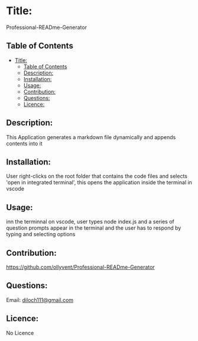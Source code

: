 # Title:

Professional-READme-Generator


## Table of Contents


- [Title:](#title)
    - [Table of Contents](#table-of-contents)
    - [Description:](#description)
    - [Installation:](#installation)
    - [Usage:](#usage)
    - [Contribution:](#contribution)
    - [Questions:](#questions)
    - [Licence:](#licence)




## Description:

This Application generates a markdown file dynamically and appends contents into it



## Installation:

User right-clicks on the root folder that contains the code files and selects 'open in integrated terminal', this opens the application inside the terminal in vscode



## Usage:

inn the terminnal on vscode, user types node index.js and a series of question prompts appear in the terminal and the user has to respond by typing and selecting options



## Contribution:

https://github.com/ollyvent/Professional-READme-Generator



## Questions:

Email: diloch111@gmail.com




## Licence:

No Licence